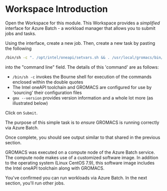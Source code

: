 # Workspace Introduction 

Open the Workspace for this module. This Workspace provides a _simplified_ interface for Azure Batch - a workload manager that allows you to submit jobs and tasks.

Using the interface, create a new job. Then, create a new task by pasting the following 

```bash
/bin/sh -c ". /opt/intel/oneapi/setvars.sh && . /usr/local/gromacs/bin/GMXRC && gmx --version"
```

into the "command line" field. The details of this 'command' are as follows:

- `/bin/sh -c` invokes the Bourne shell for execution of the commands enclosed within the double quotes
- The Intel oneAPI toolchain and GROMACS are configured for use by 'sourcing' their configuration files 
- `gmx --version` provides version information and a whole lot more (as illustrated below)

Click on `Submit`. 

The purpose of this simple task is to _ensure_ GROMACS is running correctly via Azure Batch. 

Once complete, you should see output similar to that shared in the previous section. 

GROMACS was executed on a compute node of the Azure Batch service. The compute node makes use of a customized software image. In addition to the operating system (Linux CentOS 7.9), this software image includes the Intel oneAPI toolchain along with GROMACS. 

You've confirmed you can run workloads via Azure Batch. In the next section, you'll run other jobs. 